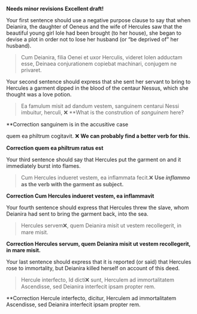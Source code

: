 **Needs minor revisions**
**Excellent draft!**


Your first sentence should use a negative purpose clause to say that when Deianira, the daughter of Oeneus and the wife of Hercules saw that the beautiful young girl Iole had been brought (to her house), she began to devise a plot in order not to lose her husband (or “be deprived of” her husband).

>Cum Deianira, filia Oenei et uxor Herculis, videret Iolen adductam esse, Deinaea conjurationem copiebat machinari, conjugem ne privaret.

Your second sentence should express that she sent her servant to bring to Hercules a garment dipped in the blood of the centaur Nessus, which she thought was a love potion.

>Ea famulum misit ad dandum vestem, 
sanguinem centarui Nessi imbuitur, herculi, ❌ **What is the constrution of *sanguinem* here? 

**Correction  sanguinem is in the accusitive case


quem ea philtrum cogitavit. ❌ **We can probably find a better verb for this.** 

**Correction quem ea philtrum ratus est**


Your third sentence should say that Hercules put the garment on and it immediately burst into flames.

>Cum Hercules indueret vestem, ea inflammata fecit.❌ **Use *inflammo* as the verb with the garment as subject.** 

**Correction Cum Hercules indueret vestem, ea inflammavit**


Your fourth sentence should express that Hercules threw the slave, whom Deianira had sent to bring the garment back, into the sea.

>Hercules servem❌, quem Deianira misit ut vestem recollegerit, in mare misit.

**Correction Hercules servum, quem Deianira misit ut vestem recollegerit, in mare misit.**

Your last sentence should express that it is reported (or said) that Hercules rose to immortality, but Deianira killed herself on account of this deed.

>Hercule interfecto, Id dicti❌  sunt, Herculem ad immortalitatem Ascendisse, sed Deianira interfecit ipsam propter rem.

**Correction Hercule interfecto, dicitur, Herculem ad immortalitatem Ascendisse, sed Deianira interfecit ipsam propter rem.

